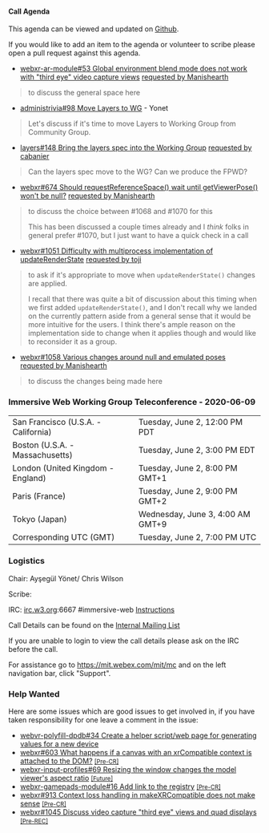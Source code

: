#### Call Agenda

This agenda can be viewed and updated on [Github](https://github.com/immersive-web/administrivia/blob/master/meetings/wg/2020-06-02-Immersive_Web_Working_Group_Teleconference-agenda.md).

If you would like to add an item to the agenda or volunteer to scribe please open a pull request against this agenda.

* [webxr-ar-module#53 Global environment blend mode does not work with "third eye" video capture views](https://github.com/immersive-web/webxr-ar-module/issues/53) [requested by Manishearth](https://github.com/immersive-web/webxr-ar-module/issues/53#issuecomment-636097435)
> to discuss the general space here

* [administrivia#98 Move Layers to WG](https://github.com/immersive-web/administrivia/issues/98) - Yonet
> Let's discuss if it's time to move Layers to Working Group from Community Group.

* [layers#148 Bring the layers spec into the Working Group](https://github.com/immersive-web/layers/issues/148) [requested by cabanier](https://github.com/immersive-web/layers/issues/148#issuecomment-635583987)
> Can the layers spec move to the WG? Can we produce the FPWD?

* [webxr#674 Should requestReferenceSpace() wait until getViewerPose() won't be null?](https://github.com/immersive-web/webxr/issues/674) [requested by Manishearth](https://github.com/immersive-web/webxr/issues/674#issuecomment-636093725)
> to discuss the choice between #1068 and #1070 for this
>
>This has been discussed a couple times already and I _think_ folks in general prefer #1070, but I just want to have a quick check in a call

* [webxr#1051 Difficulty with multiprocess implementation of updateRenderState](https://github.com/immersive-web/webxr/issues/1051) [requested by toji](https://github.com/immersive-web/webxr/issues/1051#issuecomment-636089095)
> to ask if it's appropriate to move when `updateRenderState()` changes are applied.
>
>I recall that there was quite a bit of discussion about this timing when we first added `updateRenderState()`, and I don't recall why we landed on the currently pattern aside from a general sense that it would be more intuitive for the users. I think there's ample reason on the implementation side to change when it applies though and would like to reconsider it as a group.

* [webxr#1058 Various changes around null and emulated poses](https://github.com/immersive-web/webxr/pull/1058) [requested by Manishearth](https://github.com/immersive-web/webxr/pull/1058#issuecomment-632927233)
> to discuss the changes being made here

### Immersive Web Working Group Teleconference - 2020-06-09

<table>
<tr><td> San Francisco (U.S.A. - California) <td> Tuesday, June 2, 12:00 PM PDT
<tr><td> Boston (U.S.A. - Massachusetts) <td> Tuesday, June 2, 3:00 PM EDT
<tr><td> London (United Kingdom - England) <td> Tuesday, June 2, 8:00 PM GMT+1
<tr><td> Paris (France) <td> Tuesday, June 2, 9:00 PM GMT+2
<tr><td> Tokyo (Japan) <td> Wednesday, June 3, 4:00 AM GMT+9
<tr><td> Corresponding UTC (GMT) <td> Tuesday, June 2, 7:00 PM UTC
</table>

### Logistics

Chair: Ayşegül Yönet/ Chris Wilson

Scribe:

IRC: [irc.w3.org](http://irc.w3.org/):6667 #immersive-web [Instructions](https://github.com/immersive-web/administrivia/blob/master/IRC.md)

Call Details can be found on the [Internal Mailing List](https://lists.w3.org/Archives/Member/internal-immersive-web/2019Feb/0002.html)

If you are unable to login to view the call details please ask on the IRC before the call.

For assistance go to https://mit.webex.com/mit/mc  and on the left navigation bar, click "Support".

### Help Wanted

Here are some issues which are good issues to get involved in, if you have taken responsibility for one leave a comment in the issue:

- [webvr-polyfill-dpdb#34 Create a helper script/web page for generating values for a new device](https://github.com/immersive-web/webvr-polyfill-dpdb/issues/34)
- [webxr#603 What happens if a canvas with an xrCompatible context is attached to the DOM?](https://github.com/immersive-web/webxr/issues/603) [<small>[Pre-CR]</small>](https://api.github.com/repos/immersive-web/webxr/milestones/3)
- [webxr-input-profiles#69 Resizing the window changes the model viewer's aspect ratio](https://github.com/immersive-web/webxr-input-profiles/issues/69) [<small>[Future]</small>](https://api.github.com/repos/immersive-web/webxr-input-profiles/milestones/4)
- [webxr-gamepads-module#16 Add link to the registry](https://github.com/immersive-web/webxr-gamepads-module/issues/16) [<small>[Pre-CR]</small>](https://api.github.com/repos/immersive-web/webxr-gamepads-module/milestones/1)
- [webxr#913 Context loss handling in makeXRCompatible does not make sense](https://github.com/immersive-web/webxr/issues/913) [<small>[Pre-CR]</small>](https://api.github.com/repos/immersive-web/webxr/milestones/3)
- [webxr#1045 Discuss video capture "third eye" views and quad displays](https://github.com/immersive-web/webxr/issues/1045) [<small>[Pre-REC]</small>](https://api.github.com/repos/immersive-web/webxr/milestones/16)
